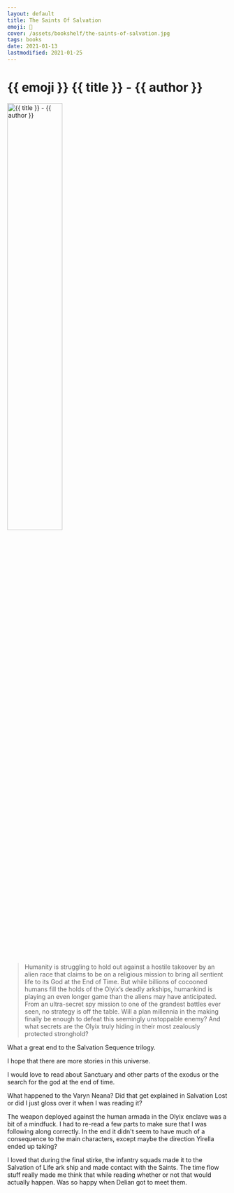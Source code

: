 ```yaml
---
layout: default
title: The Saints Of Salvation
emoji: 📖
cover: /assets/bookshelf/the-saints-of-salvation.jpg
tags: books
date: 2021-01-13
lastmodified: 2021-01-25
---
```


<h1>{{ emoji }} {{ title }} - {{ author }}</h1>

<img src="{{ cover }}" alt="{{ title }} - {{ author }}" class="responsive-image img-center" width="50%">

> Humanity is struggling to hold out against a hostile takeover by an alien race that claims to be on a religious mission to bring all sentient life to its God at the End of Time. But while billions of cocooned humans fill the holds of the Olyix’s deadly arkships, humankind is playing an even longer game than the aliens may have anticipated. From an ultra-secret spy mission to one of the grandest battles ever seen, no strategy is off the table. Will a plan millennia in the making finally be enough to defeat this seemingly unstoppable enemy? And what secrets are the Olyix truly hiding in their most zealously protected stronghold?

What a great end to the Salvation Sequence trilogy.

I hope that there are more stories in this universe.

I would love to read about Sanctuary and other parts of the exodus or the search for the god at the end of time.

What happened to the Varyn Neana? Did that get explained in Salvation Lost or did I just gloss over it when I was reading it?

The weapon deployed against the human armada in the Olyix enclave was a bit of a mindfuck. I had to re-read a few parts to make sure that I was following along correctly. In the end it didn't seem to have much of a consequence to the main characters, except maybe the direction Yirella ended up taking?

I loved that during the final stirke, the infantry squads made it to the Salvation of Life ark ship and made contact with the Saints. The time flow stuff really made me think that while reading whether or not that would actually happen. Was so happy when Delian got to meet them.
